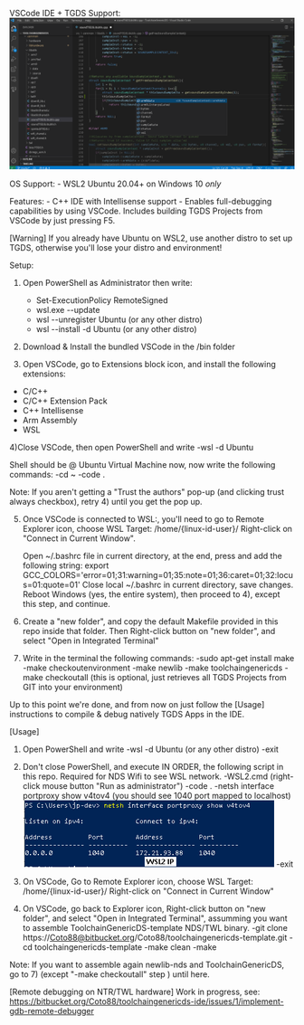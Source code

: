 VSCode IDE + TGDS Support:
![ToolchainGenericDS](img/vscodeide.png)

OS Support: 
	- WSL2 Ubuntu 20.04+ on Windows 10 *only*

Features:
	- C++ IDE with Intellisense support 
	- Enables full-debugging capabilities by using VSCode. Includes building TGDS Projects from VSCode by just pressing F5. 

[Warning]
	If you already have Ubuntu on WSL2, use another distro to set up TGDS, otherwise you'll lose your distro and environment!
	
Setup:

1) Open PowerShell as Administrator then write: 
	- Set-ExecutionPolicy RemoteSigned
	- wsl.exe --update
	- wsl --unregister Ubuntu (or any other distro)
	- wsl --install -d Ubuntu (or any other distro)

2) Download & Install the bundled VSCode in the /bin folder

3) Open VSCode, go to Extensions block icon, and install the following extensions:
- C/C++
- C/C++ Extension Pack
- C++ Intellisense
- Arm Assembly
- WSL

4)Close VSCode, then open PowerShell and write
	-wsl -d Ubuntu

Shell should be @ Ubuntu Virtual Machine now, now write the following commands:
	-cd ~
	-code .

Note: If you aren't getting a "Trust the authors" pop-up (and clicking trust always checkbox), retry 4) until you get the pop up.

5) Once VSCode is connected to WSL:<Linux distro>, you'll need to go to Remote Explorer icon, choose WSL Target: /home/{linux-id-user}/
	Right-click on "Connect in Current Window".
	
   Open ~/.bashrc file in current directory, at the end, press <enter> and add the following string:
   export GCC_COLORS='error=01;31:warning=01;35:note=01;36:caret=01;32:locus=01:quote=01'
   Close local ~/.bashrc in current directory, save changes. Reboot Windows (yes, the entire system), then proceed to 4), except this step, and continue.
   
6) Create a "new folder", and copy the default Makefile provided in this repo inside that folder. Then Right-click button on "new folder", and select "Open in Integrated Terminal"

7) Write in the terminal the following commands:
	-sudo apt-get install make
	-make checkoutenvironment
	-make newlib
	-make toolchaingenericds
	-make checkoutall (this is optional, just retrieves all TGDS Projects from GIT into your environment)
	
Up to this point we're done, and from now on just follow the [Usage] instructions to compile & debug natively TGDS Apps in the IDE.

[Usage]
1) Open PowerShell and write
	-wsl -d Ubuntu (or any other distro)
	-exit

2) Don't close PowerShell, and execute IN ORDER, the following script in this repo. Required for NDS Wifi to see WSL network.
	-WSL2.cmd (right-click mouse button "Run as administrator")
	-code .
	-netsh interface portproxy show v4tov4 (you should see 1040 port mapped to localhost)
	![ToolchainGenericDS](img/port_forward_tgds.png)
	-exit
	
3) On VSCode, Go to Remote Explorer icon, choose WSL Target: /home/{linux-id-user}/
	Right-click on "Connect in Current Window"

4) On VSCode, go back to Explorer icon, Right-click button on "new folder", and select "Open in Integrated Terminal", assumming you want to assemble ToolchainGenericDS-template NDS/TWL binary.
	-git clone https://Coto88@bitbucket.org/Coto88/toolchaingenericds-template.git
	-cd toolchaingenericds-template
	-make clean
	-make

Note:
If you want to assemble again newlib-nds and ToolchainGenericDS, go to 7) (except "-make checkoutall" step ) until here.

[Remote debugging on NTR/TWL hardware]
	Work in progress, see: https://bitbucket.org/Coto88/toolchaingenericds-ide/issues/1/implement-gdb-remote-debugger
